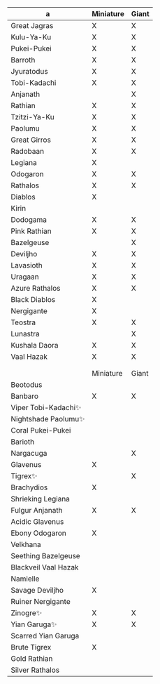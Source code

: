 
| a                    | Miniature | Giant |
| -------------------- | --------- | ----- |
| Great Jagras         | X         | X     |
| Kulu-Ya-Ku           | X         | X     |
| Pukei-Pukei          | X         | X     |
| Barroth              | X         | X     |
| Jyuratodus           | X         | X     |
| Tobi-Kadachi         | X         | X     |
| Anjanath             |           | X     |
| Rathian              | X         | X     |
| Tzitzi-Ya-Ku         | X         | X     |
| Paolumu              | X         | X     |
| Great Girros         | X         | X     |
| Radobaan             | X         | X     |
| Legiana              | X         |       |
| Odogaron             | X         | X     |
| Rathalos             | X         | X     |
| Diablos              | X         |       |
| Kirin                |           |       |
| Dodogama             | X         | X     |
| Pink Rathian         | X         | X     |
| Bazelgeuse           |           | X     |
| Deviljho             | X         | X     |
| Lavasioth            | X         | X     |
| Uragaan              | X         | X     |
| Azure Rathalos       | X         | X     |
| Black Diablos        | X         |       |
| Nergigante           | X         |       |
| Teostra              | X         | X     |
| Lunastra             |           | X     |
| Kushala Daora        | X         | X     |
| Vaal Hazak           | X         | X     |
|                      |           |       |
|                      |           |       |
|                      | Miniature | Giant |
| Beotodus             |           |       |
| Banbaro              | X         | X     |
| Viper Tobi-Kadachi✨  |           |       |
| Nightshade Paolumu✨  |           |       |
| Coral Pukei-Pukei    |           |       |
| Barioth              |           |       |
| Nargacuga            |           | X     |
| Glavenus             | X         |       |
| Tigrex✨              |           | X     |
| Brachydios           | X         |       |
| Shrieking Legiana    |           |       |
| Fulgur Anjanath      | X         | X     |
| Acidic Glavenus      |           |       |
| Ebony Odogaron       | X         |       |
| Velkhana             |           |       |
| Seething Bazelgeuse  |           |       |
| Blackveil Vaal Hazak |           |       |
| Namielle             |           |       |
| Savage Deviljho      | X         |       |
| Ruiner Nergigante    |           |       |
| Zinogre✨             | X         | X     |
| Yian Garuga✨         | X         | X     |
| Scarred Yian Garuga  |           |       |
| Brute Tigrex         | X         |       |
| Gold Rathian         |           |       |
| Silver Rathalos      |           |       |

